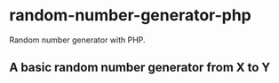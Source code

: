 # random-number-generator-php
Random number generator with PHP.

## A basic random number generator from X to Y
